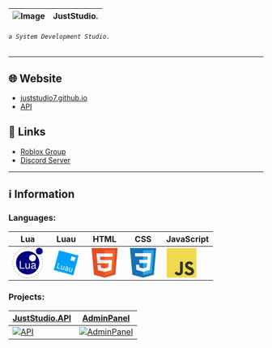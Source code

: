 | ![Image](https://juststudio7.github.io/favicon-32x32.png) | JustStudio.
| -------- | -------- |
###### `a System Development Studio.`
----------

## 🌐 Website
- [juststudio7.github.io](https://juststudio7.github.io)
- [API](https://juststudio7.github.io/api)

## 🔗 Links
- [Roblox Group](https://www.roblox.com/groups/11641563/JustStudio#!/about)
- [Discord Server](https://discord.gg/aHXxS6VvcC)


----------

## ℹ️ Information

### Languages:
| Lua | Luau | HTML | CSS | JavaScript |
| -------- |----------|----------|-----|----|
| <svg xmlns="http://www.w3.org/2000/svg" width="60" height="60" viewBox="0 0 128 128"><path fill="#000080" d="M112.956.708c-7.912 0-14.335 6.424-14.335 14.336s6.424 14.335 14.335 14.335 14.335-6.41 14.335-14.335c0-7.912-6.424-14.336-14.335-14.336zM64 15.058c-27.02 0-48.956 21.935-48.956 48.955S36.979 112.97 64 112.97c27.02 0 48.956-21.935 48.956-48.956 0-27.02-21.936-48.956-48.956-48.956z"/><path fill="#fff" d="M84.285 29.392c-7.91 0-14.335 6.424-14.335 14.335s6.424 14.336 14.335 14.336 14.336-6.424 14.336-14.336-6.424-14.335-14.335-14.335zM30.773 56.36v32.119h19.961v-3.611H34.87V56.359Zm57.584 8.37c-3.354 0-6.126.975-7.668 2.692-1.055 1.19-1.488 2.516-1.582 4.801h3.705c.311-2.826 1.988-4.098 5.423-4.098 3.3 0 5.153 1.231 5.153 3.435v.974c0 1.542-.92 2.205-3.827 2.556-5.193.663-5.991.839-7.398 1.407-2.69 1.095-4.057 3.164-4.057 6.166 0 4.193 2.908 6.83 7.574 6.83 2.907 0 5.247-1.014 7.843-3.395.257 2.34 1.407 3.395 3.787 3.395.757 0 1.325-.081 2.515-.392v-2.773a2.917 2.917 0 0 1-.798.095c-1.284 0-1.988-.663-1.988-1.812V71.032c0-4.098-3.002-6.302-8.682-6.302zm-33.742.664V83.19c0 3.84 2.867 6.302 7.357 6.302 3.395 0 5.545-1.19 7.709-4.233v3.219h3.3V65.393h-3.652v13.09c0 4.72-2.475 7.804-6.302 7.804-2.907 0-4.76-1.772-4.76-4.544v-16.35Zm38.773 11.67v4.139c0 1.244-.365 1.988-1.46 3.002-1.502 1.366-3.3 2.07-5.464 2.07-2.867 0-4.544-1.367-4.544-3.706 0-2.42 1.636-3.665 5.558-4.233 3.881-.528 4.68-.703 5.91-1.271z"/><path fill="#808080" d="M61.733 0a64.06 64.06 0 0 0-5.57.436l.179 1.458a62.596 62.596 0 0 1 5.442-.426zm5.585.046-.075 1.468a62.432 62.432 0 0 1 5.433.52L72.88.578a63.91 63.91 0 0 0-5.561-.532Zm-16.665 1.31a63.301 63.301 0 0 0-5.409 1.398l.43 1.405a61.835 61.835 0 0 1 5.284-1.367Zm27.72.237-.33 1.431a62.536 62.536 0 0 1 5.262 1.455l.452-1.397a63.998 63.998 0 0 0-5.384-1.489ZM39.98 4.623a63.447 63.447 0 0 0-5.081 2.323l.668 1.308a61.98 61.98 0 0 1 4.964-2.27zm49.012.41-.573 1.353a62.539 62.539 0 0 1 4.929 2.346l.688-1.298a64.012 64.012 0 0 0-5.044-2.4ZM30.04 9.706a63.95 63.95 0 0 0-4.6 3.17l.886 1.173a62.484 62.484 0 0 1 4.494-3.098zm-8.906 6.728a64.247 64.247 0 0 0-3.983 3.918l1.075 1.001a62.774 62.774 0 0 1 3.891-3.827zm-7.61 8.165a64.04 64.04 0 0 0-3.247 4.546l1.231.8a62.571 62.571 0 0 1 3.172-4.44zm-6.086 9.357a63.459 63.459 0 0 0-2.408 5.042l1.352.574a61.99 61.99 0 0 1 2.352-4.925zm113.623.973-1.31.667a62.616 62.616 0 0 1 2.263 4.967l1.362-.55a64.073 64.073 0 0 0-2.315-5.083zM3.075 44.23a63.382 63.382 0 0 0-1.49 5.385l1.432.328a61.91 61.91 0 0 1 1.455-5.26Zm122.166 1.049-1.404.429a62.513 62.513 0 0 1 1.366 5.285l1.437-.306a63.983 63.983 0 0 0-1.399-5.409zM.574 55.108a64.093 64.093 0 0 0-.528 5.561l1.467.075a62.622 62.622 0 0 1 .516-5.434Zm126.988 1.088-1.458.179a62.465 62.465 0 0 1 .428 5.441l1.468-.05a63.916 63.916 0 0 0-.438-5.57zM1.468 66.205 0 66.255a64.082 64.082 0 0 0 .435 5.57l1.458-.179a62.61 62.61 0 0 1-.425-5.441Zm125.018 1.071a62.63 62.63 0 0 1-.518 5.434l1.455.203a64.16 64.16 0 0 0 .53-5.561zM2.79 77.031l-1.437.304a63.332 63.332 0 0 0 1.398 5.41l1.405-.43A61.864 61.864 0 0 1 2.79 77.03Zm122.188 1.046a61.966 61.966 0 0 1-1.457 5.26l1.397.454a63.43 63.43 0 0 0 1.492-5.384zM5.981 87.459l-1.362.551a63.434 63.434 0 0 0 2.323 5.082l1.307-.669a61.968 61.968 0 0 1-2.268-4.964Zm115.627.99a61.98 61.98 0 0 1-2.354 4.925l1.296.69a63.447 63.447 0 0 0 2.41-5.04zM10.944 97.17l-1.245.78a63.949 63.949 0 0 0 3.17 4.6l1.172-.885a62.481 62.481 0 0 1-3.097-4.495zm105.534.904a62.546 62.546 0 0 1-3.173 4.44l1.156.906a64.024 64.024 0 0 0 3.249-4.545zm-98.96 7.8-1.092.983a64.235 64.235 0 0 0 3.917 3.983l1.002-1.074a62.77 62.77 0 0 1-3.827-3.892zm92.24.79a62.76 62.76 0 0 1-3.893 3.826l.983 1.092a64.221 64.221 0 0 0 3.984-3.916zm-84.263 6.648-.906 1.157a64.026 64.026 0 0 0 4.546 3.248l.8-1.232a62.554 62.554 0 0 1-4.44-3.173zm76.16.654a62.475 62.475 0 0 1-4.495 3.096l.78 1.245a63.945 63.945 0 0 0 4.6-3.17zm-67.018 5.294-.691 1.296a63.45 63.45 0 0 0 5.04 2.409l.575-1.352a61.984 61.984 0 0 1-4.924-2.353zm57.775.496a61.956 61.956 0 0 1-4.964 2.268l.551 1.362a63.425 63.425 0 0 0 5.082-2.322zm-47.74 3.77-.453 1.396a63.419 63.419 0 0 0 5.385 1.49l.329-1.43a61.949 61.949 0 0 1-5.26-1.456zm37.632.322a62.05 62.05 0 0 1-5.284 1.365l.304 1.437a63.361 63.361 0 0 0 5.41-1.398zm-27.003 2.122-.203 1.455a64.093 64.093 0 0 0 5.561.529l.075-1.467a62.605 62.605 0 0 1-5.433-.517zm16.335.139a62.635 62.635 0 0 1-5.442.424l.05 1.468a64.114 64.114 0 0 0 5.57-.434z"/></svg> | <svg xmlns="http://www.w3.org/2000/svg" width="60" height="60" viewBox="0 0 60 60" fill="none"><rect x="15.8579" y="5.5051" width="40" height="40" transform="rotate(15 15.8579 5.5051)" fill="#00A2FF"/><rect x="40.6438" y="17.3228" width="8" height="8" transform="rotate(15 40.6438 17.3228)" fill="white"/><path d="M13.2989 39.8636L18.1804 41.1716L17.8828 42.2824L11.6359 40.6085L14.396 30.3078L15.7614 30.6737L13.2989 39.8636ZM23.8444 43.0684C23.1745 43.5309 22.3467 43.6301 21.361 43.366C20.5451 43.1474 19.9857 42.7447 19.6829 42.1581C19.386 41.568 19.3597 40.8077 19.604 39.8773L20.9385 34.8968L22.2473 35.2475L20.9223 40.1926C20.6114 41.3529 20.9276 42.0594 21.8709 42.3121C22.8707 42.5801 23.6356 42.3857 24.1654 41.7289L25.6573 36.1612L26.9661 36.5119L24.915 44.1666L23.6699 43.833L23.8444 43.0684ZM31.6359 45.9675C31.6009 45.7964 31.6116 45.5111 31.6681 45.1117C30.8903 45.5807 30.0793 45.7021 29.2351 45.4758C28.4805 45.2736 27.9171 44.8952 27.5451 44.3406C27.179 43.7825 27.0838 43.1756 27.2595 42.52C27.473 41.723 27.9404 41.186 28.6617 40.9091C29.3889 40.6288 30.302 40.6359 31.4009 40.9303L32.6743 41.2716L32.8355 40.6702C32.958 40.2127 32.9186 39.8129 32.7171 39.4708C32.5168 39.1239 32.1502 38.8791 31.6172 38.7363C31.1503 38.6112 30.7272 38.6242 30.3481 38.7753C29.9689 38.9265 29.7344 39.1695 29.6447 39.5044L28.3288 39.1518C28.4312 38.7697 28.6642 38.4379 29.0278 38.1562C29.3974 37.871 29.8411 37.6866 30.3589 37.6029C30.8814 37.5205 31.421 37.5539 31.9775 37.703C32.8595 37.9393 33.491 38.3461 33.8722 38.9234C34.2546 39.496 34.3516 40.1716 34.1632 40.9502L33.2192 44.4733C33.0309 45.1761 32.9707 45.759 33.0388 46.2221L33.0084 46.3353L31.6359 45.9675ZM29.7313 44.388C30.1416 44.498 30.5592 44.4961 30.9839 44.3824C31.4087 44.2688 31.7491 44.0643 32.0052 43.7689L32.426 42.1983L31.4002 41.9235C29.7966 41.4938 28.869 41.7482 28.6176 42.6868C28.5076 43.0971 28.5584 43.4545 28.7701 43.7589C28.9817 44.0633 29.3021 44.273 29.7313 44.388ZM39.7199 47.3223C39.0501 47.7848 38.2223 47.8839 37.2365 47.6198C36.4206 47.4012 35.8612 46.9986 35.5584 46.4119C35.2615 45.8218 35.2352 45.0616 35.4795 44.1312L36.814 39.1506L38.1228 39.5013L36.7978 44.4465C36.4869 45.6067 36.8031 46.3132 37.7464 46.566C38.7463 46.8339 39.5111 46.6395 40.0409 45.9827L41.5328 40.415L42.8416 40.7657L40.7905 48.4205L39.5454 48.0868L39.7199 47.3223Z" fill="white"/></svg> | <svg xmlns="http://www.w3.org/2000/svg" width="60" height="60" viewBox="0 0 128 128"><path fill="#E44D26" d="M19.037 113.876L9.032 1.661h109.936l-10.016 112.198-45.019 12.48z"/><path fill="#F16529" d="M64 116.8l36.378-10.086 8.559-95.878H64z"/><path fill="#EBEBEB" d="M64 52.455H45.788L44.53 38.361H64V24.599H29.489l.33 3.692 3.382 37.927H64zm0 35.743l-.061.017-15.327-4.14-.979-10.975H33.816l1.928 21.609 28.193 7.826.063-.017z"/><path fill="#fff" d="M63.952 52.455v13.763h16.947l-1.597 17.849-15.35 4.143v14.319l28.215-7.82.207-2.325 3.234-36.233.335-3.696h-3.708zm0-27.856v13.762h33.244l.276-3.092.628-6.978.329-3.692z"/></svg> | <svg xmlns="http://www.w3.org/2000/svg" width="60" height="60" viewBox="0 0 128 128"><path fill="#1572B6" d="M18.814 114.123L8.76 1.352h110.48l-10.064 112.754-45.243 12.543-45.119-12.526z"/><path fill="#33A9DC" d="M64.001 117.062l36.559-10.136 8.601-96.354h-45.16v106.49z"/><path fill="#fff" d="M64.001 51.429h18.302l1.264-14.163H64.001V23.435h34.682l-.332 3.711-3.4 38.114h-30.95V51.429z"/><path fill="#EBEBEB" d="M64.083 87.349l-.061.018-15.403-4.159-.985-11.031H33.752l1.937 21.717 28.331 7.863.063-.018v-14.39z"/><path fill="#fff" d="M81.127 64.675l-1.666 18.522-15.426 4.164v14.39l28.354-7.858.208-2.337 2.406-26.881H81.127z"/><path fill="#EBEBEB" d="M64.048 23.435v13.831H30.64l-.277-3.108-.63-7.012-.331-3.711h34.646zm-.047 27.996v13.831H48.792l-.277-3.108-.631-7.012-.33-3.711h16.447z"/></svg> | <svg xmlns="http://www.w3.org/2000/svg" width="60" height="60" viewBox="0 0 128 128"><path fill="#F0DB4F" d="M1.408 1.408h125.184v125.185H1.408z"/><path fill="#323330" d="M116.347 96.736c-.917-5.711-4.641-10.508-15.672-14.981-3.832-1.761-8.104-3.022-9.377-5.926-.452-1.69-.512-2.642-.226-3.665.821-3.32 4.784-4.355 7.925-3.403 2.023.678 3.938 2.237 5.093 4.724 5.402-3.498 5.391-3.475 9.163-5.879-1.381-2.141-2.118-3.129-3.022-4.045-3.249-3.629-7.676-5.498-14.756-5.355l-3.688.477c-3.534.893-6.902 2.748-8.877 5.235-5.926 6.724-4.236 18.492 2.975 23.335 7.104 5.332 17.54 6.545 18.873 11.531 1.297 6.104-4.486 8.08-10.234 7.378-4.236-.881-6.592-3.034-9.139-6.949-4.688 2.713-4.688 2.713-9.508 5.485 1.143 2.499 2.344 3.63 4.26 5.795 9.068 9.198 31.76 8.746 35.83-5.176.165-.478 1.261-3.666.38-8.581zM69.462 58.943H57.753l-.048 30.272c0 6.438.333 12.34-.714 14.149-1.713 3.558-6.152 3.117-8.175 2.427-2.059-1.012-3.106-2.451-4.319-4.485-.333-.584-.583-1.036-.667-1.071l-9.52 5.83c1.583 3.249 3.915 6.069 6.902 7.901 4.462 2.678 10.459 3.499 16.731 2.059 4.082-1.189 7.604-3.652 9.448-7.401 2.666-4.915 2.094-10.864 2.07-17.444.06-10.735.001-21.468.001-32.237z"/></svg> |

### Projects:
| [JustStudio.API](https://juststudio7.github.io/api) | [AdminPanel](https://create.roblox.com/store/asset/18486158345/Admin-Panel) |
| -------- | -------- |
| [![API](https://juststudio7.github.io/public/API-logo-200h.png)](https://juststudio7.github.io/api) | [![AdminPanel](https://juststudio7.github.io/public/adminpanellogo-200h.png)](https://create.roblox.com/store/asset/18486158345/Admin-Panel) | 
        
